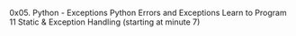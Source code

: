 0x05. Python - Exceptions
Python
Errors and Exceptions
Learn to Program 11 Static & Exception Handling (starting at minute 7)
